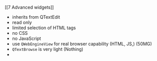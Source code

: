 [[7 Advanced widgets]]
- inherits from QTextEdit
- read only
- limited selection of HTML tags
- no CSS
- no JavaScript
- use `QWebEngineView` for real browser capability (HTML, JS,) (50MG)
- `QTextBrowse` is very light (Nothing)
- 







